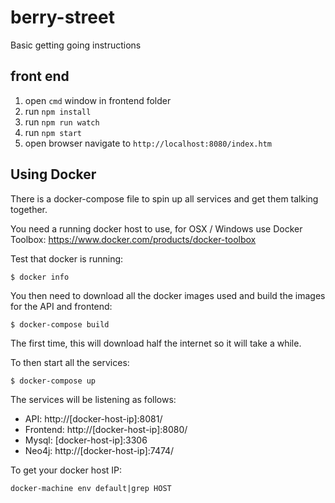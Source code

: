 # berry-street

Basic getting going instructions

## front end
 
1. open `cmd` window in frontend folder
2. run `npm install`
3. run `npm run watch`
4. run `npm start`
5. open browser navigate to `http://localhost:8080/index.htm`

## Using Docker

There is a docker-compose file to spin up all services and get them talking together.

You need a running docker host to use, for OSX / Windows use Docker Toolbox: https://www.docker.com/products/docker-toolbox

Test that docker is running:

```
$ docker info
```

You then need to download all the docker images used and build the images for the API and frontend:

```
$ docker-compose build
```

The first time, this will download half the internet so it will take a while.

To then start all the services:

```
$ docker-compose up
```

The services will be listening as follows:

* API: http://\[docker-host-ip\]:8081/
* Frontend: http://\[docker-host-ip\]:8080/
* Mysql: \[docker-host-ip\]:3306
* Neo4j: http://\[docker-host-ip\]:7474/

To get your docker host IP:

```
docker-machine env default|grep HOST
```
